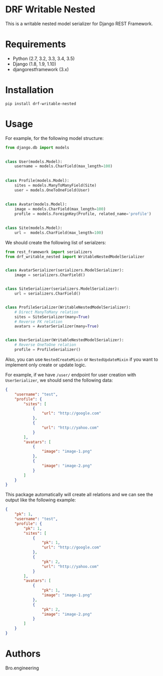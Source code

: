 DRF Writable Nested
====================

This is a writable nested model serializer for Django REST Framework.

Requirements
============

- Python (2.7, 3.2, 3.3, 3.4, 3.5)
- Django (1.8, 1.9, 1.10)
- djangorestframework (3.x)

Installation
============

```
pip install drf-writable-nested
```

Usage
=====
For example, for the following model structure:
```python
from django.db import models

    
class User(models.Model):
    username = models.CharField(max_length=100) 
    
    
class Profile(models.Model):
    sites = models.ManyToManyField(Site)
    user = models.OneToOneField(User)
    
   
class Avatar(models.Model):
    image = models.CharField(max_length=100)
    profile = models.ForeignKey(Profile, related_name='profile')
    

class Site(models.Model):
    url =  models.CharField(max_length=100)
```

We should create the following list of serialzers:

```python
from rest_framework import serializers
from drf_writable_nested import WritableNestedModelSerializer


class AvatarSerializer(serializers.ModelSerializer):
    image = serializers.CharField()


class SiteSerializer(serializers.ModelSerializer):
    url = serializers.CharField()


class ProfileSerializer(WritableNestedModelSerializer):
    # Direct ManyToMany relation
    sites = SiteSerializer(many=True)
    # Reverse FK relation
    avatars = AvatarSerializer(many=True)


class UserSerializer(WritableNestedModelSerializer):
    # Reverse OneToOne relation
    profile = ProfileSerializer()
```

Also, you can use `NestedCreateMixin` or `NestedUpdateMixin` if you want 
to implement only create or update logic.

For example, if we have `/user/` endpoint for user creation with `UserSerializer`, 
we should send the following data:

```json
{
    "username": "test",
    "profile": {
        "sites": [
            {
                "url": "http://google.com"   
            },
            {
                "url": "http://yahoo.com"   
            }
        ],
        "avatars": [
            {
                "image": "image-1.png"
            },
            {
                "image": "image-2.png"
            }  
        ]
    }
}
```

This package automatically will create all relations and we can see the output 
like the following example:
```json
{
    "pk": 1,
    "username": "test",
    "profile": {
        "pk": 1,
        "sites": [
            {
                "pk": 1,
                "url": "http://google.com"   
            },
            {
                "pk": 2,
                "url": "http://yahoo.com"   
            }
        ],
        "avatars": [
            {
                "pk": 1,
                "image": "image-1.png"
            },
            {
                "pk": 2,
                "image": "image-2.png"
            }  
        ]
    }
}
```

Authors
=======
Bro.engineering
